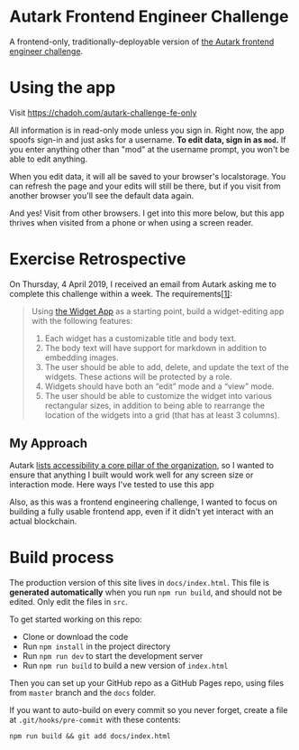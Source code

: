 Autark Frontend Engineer Challenge
==================================

A frontend-only, traditionally-deployable version of [the Autark frontend
engineer challenge](https://github.com/chadoh/autark-fe-challenge).


Using the app
=============

Visit https://chadoh.com/autark-challenge-fe-only

All information is in read-only mode unless you sign in. Right now, the app
spoofs sign-in and just asks for a username. **To edit data, sign in as
`mod`.** If you enter anything other than "mod" at the username prompt, you
won't be able to edit anything.

When you edit data, it will all be saved to your browser's localstorage. You
can refresh the page and your edits will still be there, but if you visit from
another browser you'll see the default data again.

And yes! Visit from other browsers. I get into this more below, but this app
thrives when visited from a phone or when using a screen reader.


Exercise Retrospective
======================

On Thursday, 4 April 2019, I received an email from Autark asking me to complete this challenge within a week. The requirements[[1]](https://docs.google.com/document/d/1q1ADfotqZ8KhF2p5FLqJhv15QTx4gW-dazusJOAEMIE/edit#):

> Using [the Widget App](https://github.com/AutarkLabs/fe-dev-challenge) as a starting point, build a widget-editing app with the following features:
>
> 1. Each widget has a customizable title and body text.
> 2. The body text will have support for markdown in addition to embedding images.
> 3. The user should be able to add, delete, and update the text of the widgets. These actions will be protected by a role.
> 4. Widgets should have both an “edit” mode and a “view” mode.
> 5. The user should be able to customize the widget into various rectangular sizes, in addition to being able to rearrange the location of the widgets into a grid (that has at least 3 columns).


My Approach
-----------

Autark [lists accessibility a core pillar of the organization](https://github.com/AutarkLabs/flock/blob/autark-proposal/teams/Autark/2019Q1-2.md), so I wanted to ensure that anything I built would work well for any screen size or interaction mode. Here ways I've tested to use this app

Also, as this was a frontend engineering challenge, I wanted to focus on building a fully usable frontend app, even if it didn't yet interact with an actual blockchain.




Build process
=============

The production version of this site lives in `docs/index.html`. This file is
**generated automatically** when you run `npm run build`, and should not be
edited. Only edit the files in `src`.

To get started working on this repo:

* Clone or download the code
* Run `npm install` in the project directory
* Run `npm run dev` to start the development server
* Run `npm run build` to build a new version of `index.html`

Then you can set up your GitHub repo as a GitHub Pages repo, using files from
`master` branch and the `docs` folder.

If you want to auto-build on every commit so you never forget, create a file at
`.git/hooks/pre-commit` with these contents:

    npm run build && git add docs/index.html
